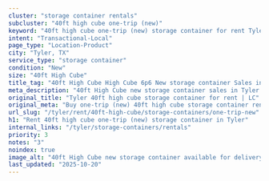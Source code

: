 ```yaml
---
cluster: "storage container rentals"
subcluster: "40ft high cube one-trip (new)"
keyword: "40ft high cube one-trip (new) storage container for rent Tyler, TX"
intent: "Transactional-Local"
page_type: "Location-Product"
city: "Tyler, TX"
service_type: "storage container"
condition: "New"
size: "40ft High Cube"
title_tag: "40ft High Cube High Cube 6p6 New storage container Sales in Tyler | LC Container"
meta_description: "40ft High Cube new storage container sales in Tyler. High cube containers with extra height. Fast delivery, competitive pricing. Serving storage containers area. Quote ID: 8IA. Call (214) 524-4168 for your free quote today."
original_title: "Tyler 40ft high cube storage container for rent | LC"
original_meta: "Buy one-trip (new) 40ft high cube storage container rent with local delivery in Tyler, TX. LC Container — local Since 2003. Request a fast quote today."
url_slug: "/tyler/rent/40ft-high-cube/storage-containers/one-trip-new"
h1: "Rent 40ft high cube one-trip (new) storage container in Tyler"
internal_links: "/tyler/storage-containers/rentals"
priority: 3
notes: "3"
noindex: true
image_alt: "40ft High Cube new storage container available for delivery in Tyler"
last_updated: "2025-10-20"
---
```


<!-- TODO: Add unique city/inventory copy, images, and internal links here. -->

